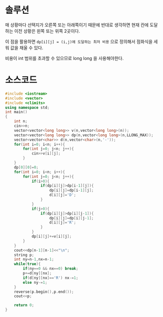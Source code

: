 # 솔루션

매 상황마다 선택지가 오른쪽 또는 아래쪽이기 때문에 반대로 생각하면 현재 칸에 도달하는 이전 상황은 왼쪽 또는 위쪽 2곳이다.

이 점을 활용하면 `dp[i][j] = (i,j)에 도달하는 최저 비용` 으로 정의해서 점화식을 세워 값을 채울 수 있다.

비용이 int 범위를 초과할 수 있으므로 long long 을 사용해야한다.



# 소스코드

```cpp
#include <iostream>
#include <vector>
#include <climits>
using namespace std;
int main()
{
    int n;
    cin>>n;
    vector<vector<long long>> v(n,vector<long long>(n));
    vector<vector<long long>> dp(n,vector<long long>(n,LLONG_MAX));
    vector<vector<char>> d(n,vector<char>(n,'-'));
    for(int i=0; i<n; i++){
        for(int j=0; j<n; j++){
            cin>>v[i][j];
        }
    }
    dp[0][0]=0;
    for(int i=0; i<n; i++){
        for(int j=0; j<n; j++){
            if(i>0){
                if(dp[i][j]>dp[i-1][j]){
                    dp[i][j]=dp[i-1][j];
                    d[i][j]='D';
                }
            }
            if(j>0){
                if(dp[i][j]>dp[i][j-1]){
                    dp[i][j]=dp[i][j-1];
                    d[i][j]='R';
                }
            }
            dp[i][j]+=v[i][j];
        }
    }
    cout<<dp[n-1][n-1]<<"\n";
    string p;
    int ny=n-1,nx=n-1;
    while(true){
        if(ny==0 && nx==0) break;
        p+=d[ny][nx];
        if(d[ny][nx]=='R') nx-=1;
        else ny-=1;
    }
    reverse(p.begin(),p.end());
    cout<<p;

    return 0;
}
```

